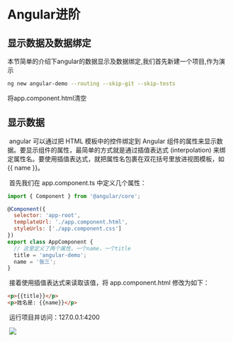 # Angular进阶

## 显示数据及数据绑定

本节简单的介绍下angular的数据显示及数据绑定,我们首先新建一个项目,作为演示

```bash
ng new angular-demo --routing --skip-git --skip-tests
```

将app.component.html清空

## 显示数据

​    angular 可以通过把 HTML 模板中的控件绑定到 Angular 组件的属性来显示数据。要显示组件的属性，最简单的方式就是通过插值表达式 (interpolation) 来绑定属性名。要使用插值表达式，就把属性名包裹在双花括号里放进视图模板，如 {{ name }}。

​    首先我们在 app.component.ts 中定义几个属性：

```javascript
import { Component } from '@angular/core';

@Component({
  selector: 'app-root',
  templateUrl: './app.component.html',
  styleUrls: ['./app.component.css']
})
export class AppComponent {
  // 这里定义了两个属性，一个name，一个title
  title = 'angular-demo';
  name = '张三';
}
```

​    接着使用插值表达式来读取该值，将 app.component.html 修改为如下：

```html
<p>{{title}}</p>
<p>姓名是: {{name}}</p>
```

​    运行项目并访问：127.0.0.1:4200 

​    ![](F:\person\leaning\Angular\Angular进阶\img\1.png)

​    